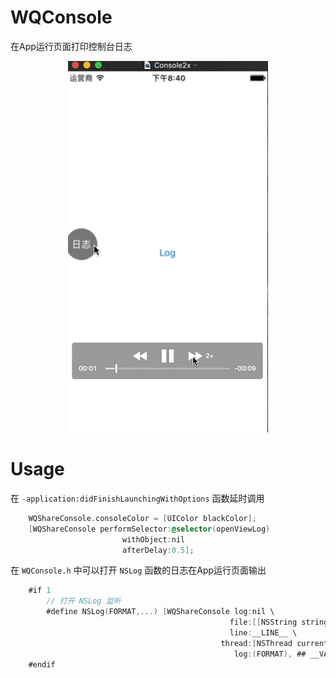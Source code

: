 # WQConsole
在App运行页面打印控制台日志<br/>

<p align="center">
  <img src="https://github.com/AppleDP/WQConsole/blob/master/EffectGif/Console3x.gif" title="Effect" alt="Effect">  
</p>

# Usage
在 `-application:didFinishLaunchingWithOptions` 函数延时调用
```objective-c
    WQShareConsole.consoleColor = [UIColor blackColor];
    [WQShareConsole performSelector:@selector(openViewLog)
                         withObject:nil
                         afterDelay:0.5];
```
在 `WQConsole.h` 中可以打开 `NSLog` 函数的日志在App运行页面输出
```objective-c
    #if 1
        // 打开 NSLog 监听
        #define NSLog(FORMAT,...) [WQShareConsole log:nil \
                                                 file:[[NSString stringWithUTF8String:__FILE__] lastPathComponent] \
                                                 line:__LINE__ \
                                               thread:[NSThread currentThread] \
                                                  log:(FORMAT), ## __VA_ARGS__]
    #endif
```

